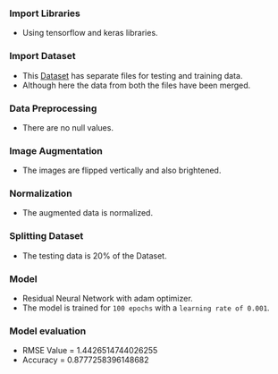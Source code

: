 ### Import Libraries
- Using tensorflow and keras libraries.
### Import Dataset
- This [Dataset](https://www.kaggle.com/c/facial-keypoints-detection/data) has separate files for testing and training data.
- Although here the data from both the files have been merged.
### Data Preprocessing
- There are no null values.
### Image Augmentation
- The images are flipped vertically and also brightened.
### Normalization
- The augmented data is normalized.
### Splitting Dataset
- The testing data is 20% of the Dataset.
### Model
- Residual Neural Network with adam optimizer.
- The model is trained for `100 epochs` with a `learning rate of 0.001`.
### Model evaluation
- RMSE Value = 1.4426514744026255
- Accuracy = 0.8777258396148682

